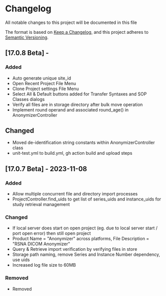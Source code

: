 # Changelog
All notable changes to this project will be documented in this file

The format is based on [Keep a Changelog](https://keepachangelog.com/en/1.0.0/),
and this project adheres to [Semantic Versioning](https://semver.org/spec/v2.0.0.html).

## [17.0.8 Beta] -
### Added
- Auto generate unique site_id
- Open Recent Project File Menu
- Clone Project settings File Menu
- Select All & Default buttons added for Transfer Syntaxes and SOP Classes dialogs
- Verify all files are in storage directory after bulk move operation
- Implement round operand and associated round_age() in AnonymizerController

## Changed
- Moved de-identification string constants within AnonymizerController class
- unit-test.yml to build.yml, gh action build and upload steps

## [17.0.7 Beta] - 2023-11-08
### Added
- Allow multiple concurrent file and directory import processes
- ProjectController.find_uids to get list of series_uids and instance_uids for study retrieval management

### Changed
- If local server does start on open project (eg. due to local server start / port open error) then still open project 
- Product Name = "Anonymizer" across platforms, File Description = "RSNA DICOM Anonymizer"
- Query & Retrieve import verification by verifying files in store
- Storage path naming, remove Series and Instance Number dependency, use uids
- Increased log file size to 60MB

### Removed
 - Removed 
